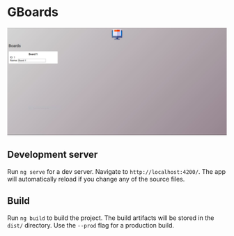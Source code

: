 # GBoards

![gBoards](https://raw.githubusercontent.com/StereoPT/gBoards/master/screens/gBoards_001.jpg)

## Development server

Run `ng serve` for a dev server. Navigate to `http://localhost:4200/`.
The app will automatically reload if you change any of the source files.


## Build

Run `ng build` to build the project. The build artifacts will be stored in the `dist/` directory. Use the `--prod` flag for a production build.